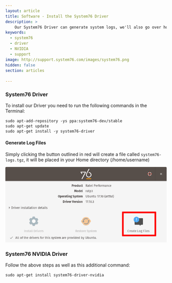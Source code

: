 ```yaml
---
layout: article
title: Software - Install the System76 Driver
description: >
    Our System76 Driver can generate system logs, we'll also go over how to reinstall the NVIDIA Driver.
keywords:
  - system76
  - driver
  - NVIDIA
  - support
image: http://support.system76.com/images/system76.png
hidden: false
section: articles

---
```


### System76 Driver

To install our Driver you need to run the following commands in the Terminal:

```
sudo apt-add-repository -ys ppa:system76-dev/stable
sudo apt-get update
sudo apt-get install -y system76-driver
```

#### Generate Log Files

Simply clicking the button outlined in red will create a file called `system76-logs.tgz`, it will be placed in your Home directory (/home/username)

![CreateLogFiles](/images/system76-driver/CreateLogFiles.png)

### System76 NVIDIA Driver

Follow the above steps as well as this additional command:

```
sudo apt-get install system76-driver-nvidia
```
